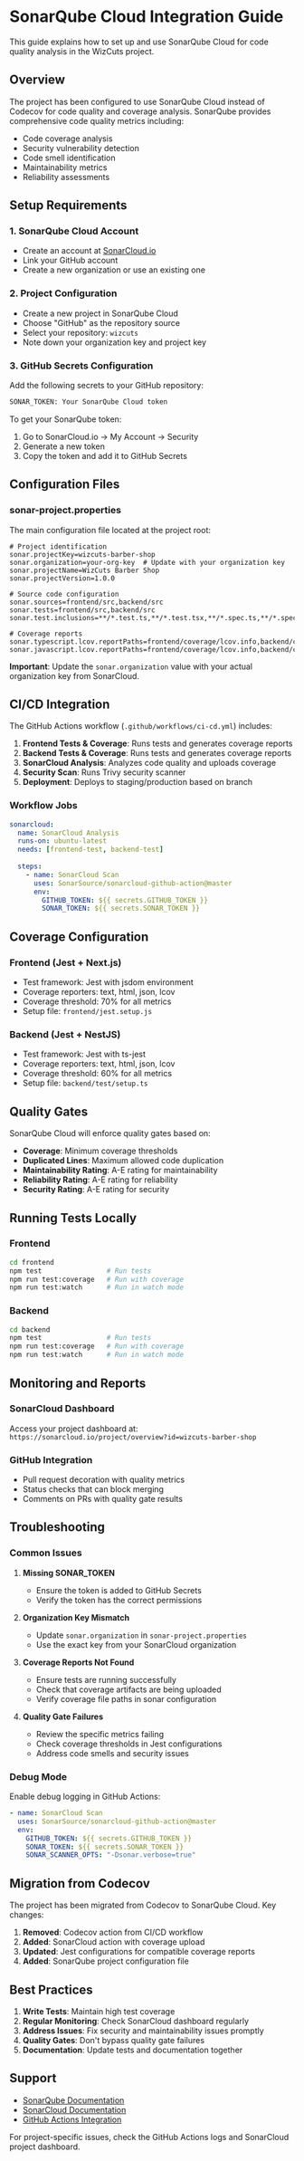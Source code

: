 # SonarQube Cloud Integration Guide

This guide explains how to set up and use SonarQube Cloud for code quality analysis in the WizCuts project.

## Overview

The project has been configured to use SonarQube Cloud instead of Codecov for code quality and coverage analysis. SonarQube provides comprehensive code quality metrics including:

- Code coverage analysis
- Security vulnerability detection
- Code smell identification
- Maintainability metrics
- Reliability assessments

## Setup Requirements

### 1. SonarQube Cloud Account

- Create an account at [SonarCloud.io](https://sonarcloud.io)
- Link your GitHub account
- Create a new organization or use an existing one

### 2. Project Configuration

- Create a new project in SonarQube Cloud
- Choose "GitHub" as the repository source
- Select your repository: `wizcuts`
- Note down your organization key and project key

### 3. GitHub Secrets Configuration

Add the following secrets to your GitHub repository:

``` bash
SONAR_TOKEN: Your SonarQube Cloud token
```

To get your SonarQube token:

1. Go to SonarCloud.io → My Account → Security
2. Generate a new token
3. Copy the token and add it to GitHub Secrets

## Configuration Files

### sonar-project.properties

The main configuration file located at the project root:

```properties
# Project identification
sonar.projectKey=wizcuts-barber-shop
sonar.organization=your-org-key  # Update with your organization key
sonar.projectName=WizCuts Barber Shop
sonar.projectVersion=1.0.0

# Source code configuration
sonar.sources=frontend/src,backend/src
sonar.tests=frontend/src,backend/src
sonar.test.inclusions=**/*.test.ts,**/*.test.tsx,**/*.spec.ts,**/*.spec.tsx

# Coverage reports
sonar.typescript.lcov.reportPaths=frontend/coverage/lcov.info,backend/coverage/lcov.info
sonar.javascript.lcov.reportPaths=frontend/coverage/lcov.info,backend/coverage/lcov.info
```

**Important**: Update the `sonar.organization` value with your actual organization key from SonarCloud.

## CI/CD Integration

The GitHub Actions workflow (`.github/workflows/ci-cd.yml`) includes:

1. **Frontend Tests & Coverage**: Runs tests and generates coverage reports
2. **Backend Tests & Coverage**: Runs tests and generates coverage reports  
3. **SonarCloud Analysis**: Analyzes code quality and uploads coverage
4. **Security Scan**: Runs Trivy security scanner
5. **Deployment**: Deploys to staging/production based on branch

### Workflow Jobs

```yaml
sonarcloud:
  name: SonarCloud Analysis
  runs-on: ubuntu-latest
  needs: [frontend-test, backend-test]
  
  steps:
    - name: SonarCloud Scan
      uses: SonarSource/sonarcloud-github-action@master
      env:
        GITHUB_TOKEN: ${{ secrets.GITHUB_TOKEN }}
        SONAR_TOKEN: ${{ secrets.SONAR_TOKEN }}
```

## Coverage Configuration

### Frontend (Jest + Next.js)

- Test framework: Jest with jsdom environment
- Coverage reporters: text, html, json, lcov
- Coverage threshold: 70% for all metrics
- Setup file: `frontend/jest.setup.js`

### Backend (Jest + NestJS)  

- Test framework: Jest with ts-jest
- Coverage reporters: text, html, json, lcov
- Coverage threshold: 60% for all metrics
- Setup file: `backend/test/setup.ts`

## Quality Gates

SonarQube Cloud will enforce quality gates based on:

- **Coverage**: Minimum coverage thresholds
- **Duplicated Lines**: Maximum allowed code duplication
- **Maintainability Rating**: A-E rating for maintainability
- **Reliability Rating**: A-E rating for reliability
- **Security Rating**: A-E rating for security

## Running Tests Locally

### Frontend

```bash
cd frontend
npm test                # Run tests
npm run test:coverage   # Run with coverage
npm run test:watch      # Run in watch mode
```

### Backend

```bash
cd backend
npm test                # Run tests
npm run test:coverage   # Run with coverage
npm run test:watch      # Run in watch mode
```

## Monitoring and Reports

### SonarCloud Dashboard

Access your project dashboard at:
`https://sonarcloud.io/project/overview?id=wizcuts-barber-shop`

### GitHub Integration

- Pull request decoration with quality metrics
- Status checks that can block merging
- Comments on PRs with quality gate results

## Troubleshooting

### Common Issues

1. **Missing SONAR_TOKEN**
   - Ensure the token is added to GitHub Secrets
   - Verify the token has the correct permissions

2. **Organization Key Mismatch**
   - Update `sonar.organization` in `sonar-project.properties`
   - Use the exact key from your SonarCloud organization

3. **Coverage Reports Not Found**
   - Ensure tests are running successfully
   - Check that coverage artifacts are being uploaded
   - Verify coverage file paths in sonar configuration

4. **Quality Gate Failures**
   - Review the specific metrics failing
   - Check coverage thresholds in Jest configurations
   - Address code smells and security issues

### Debug Mode

Enable debug logging in GitHub Actions:

```yaml
- name: SonarCloud Scan
  uses: SonarSource/sonarcloud-github-action@master
  env:
    GITHUB_TOKEN: ${{ secrets.GITHUB_TOKEN }}
    SONAR_TOKEN: ${{ secrets.SONAR_TOKEN }}
    SONAR_SCANNER_OPTS: "-Dsonar.verbose=true"
```

## Migration from Codecov

The project has been migrated from Codecov to SonarQube Cloud. Key changes:

1. **Removed**: Codecov action from CI/CD workflow
2. **Added**: SonarCloud action with coverage upload
3. **Updated**: Jest configurations for compatible coverage reports
4. **Added**: SonarQube project configuration file

## Best Practices

1. **Write Tests**: Maintain high test coverage
2. **Regular Monitoring**: Check SonarCloud dashboard regularly
3. **Address Issues**: Fix security and maintainability issues promptly
4. **Quality Gates**: Don't bypass quality gate failures
5. **Documentation**: Update tests and documentation together

## Support

- [SonarQube Documentation](https://docs.sonarqube.org/)
- [SonarCloud Documentation](https://docs.sonarcloud.io/)
- [GitHub Actions Integration](https://github.com/SonarSource/sonarcloud-github-action)

For project-specific issues, check the GitHub Actions logs and SonarCloud project dashboard.
